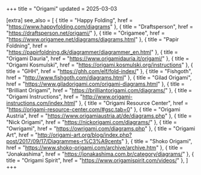 +++
title = "Origami"
updated = 2025-03-03

[extra]
see_also = [
    { title = "Happy Folding", href = "https://www.happyfolding.com/diagrams" },
    { title = "Draftsperson", href = "https://draftsperson.net/origami/" },
    { title = "Origamee", href = "https://www.origamee.net/diagrams/diagrams.html" },
    { title = "Papir Foldning", href = "https://papirfoldning.dk/diagrammer/diagrammer_en.html" },
    { title = "Origami Dauria", href = "https://www.origamidauria.it/origami/" },
    { title = "Origami Kosmulski", href = "https://origami.kosmulski.org/instructions" },
    { title = "GHH", href = "https://ghh.com/elf/fold-index/" },
    { title = "Fishgoth", href = "http://www.fishgoth.com/diagrams.html" },
    { title = "Gilad Origami", href = "https://www.giladorigami.com/origami-diagrams.html" },
    { title = "Brilliant Origami", href = "https://brilliantorigami.com/diagrams/" },
    { title = "Origami Instructions", href = "http://www.origami-instructions.com/index.html" },
    { title = "Origami Resource Center", href = "https://origami-resource-center.com/#gsc.tab=0" },
    { title = "Origami Austria", href = "https://www.origamiaustria.at/de/diagrams.php" },
    { title = "Nick Origami", href = "https://nickorigami.com/diagrams/" },
    { title = "Owrigami", href = "https://owrigami.com/diagrams.php" },
    { title = "Origami Art", href = "http://origami-art.org/blog/index.php?post/2017/09/17/Diagrammes-r%C3%A9cents" },
    { title = "Shoko Origami", href = "https://www.shoko-origami.com/archive/archive.htm" },
    { title = "Jonakashima", href = "https://jonakashima.com.br/category/diagrams/" },
    { title = "Origami Spirit", href = "https://www.origamispirit.com/videos/" },
]
+++


